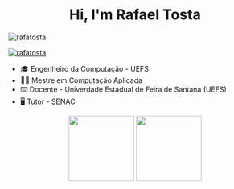 <h1 align="center">Hi, I'm Rafael Tosta</h1>

<p align="left"> <img src="https://komarev.com/ghpvc/?username=rafatosta&label=Profile%20views&color=0e75b6&style=flat" alt="rafatosta" /> </p>

<p align="left"> <a href="https://github.com/ryo-ma/github-profile-trophy"><img src="https://github-profile-trophy.vercel.app/?username=rafatosta" alt="rafatosta" /></a> </p>

- 🎓 Engenheiro da Computação - UEFS 
- 👨‍💻 Mestre em Computação Aplicada 
- ⌨️ Docente - Univerdade Estadual de Feira de Santana (UEFS) 
- 🖥️ Tutor - SENAC 

<p align="center">
  <img height="130em" src="https://github-readme-stats.vercel.app/api?username=rafatosta&show_icons=true&include_all_commits=true&count_private=true"/>
  <img height="130em" src="https://github-readme-stats.vercel.app/api/top-langs/?username=rafatosta&layout=compact&langs_count=7"/>
</p>

<!--
**rafatosta/rafatosta** is a ✨ _special_ ✨ repository because its `README.md` (this file) appears on your GitHub profile.

Here are some ideas to get you started:

- 🔭 I’m currently working on ...
- 🌱 I’m currently learning ...
- 👯 I’m looking to collaborate on ...
- 🤔 I’m looking for help with ...
- 💬 Ask me about ...
- 📫 How to reach me: ...
- 😄 Pronouns: ...
- ⚡ Fun fact: ...
-->
